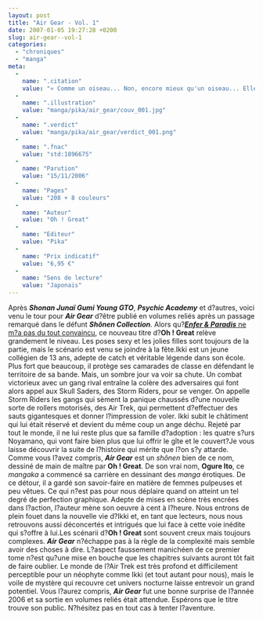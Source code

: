 ```yaml
---
layout: post
title: "Air Gear - Vol. 1"
date: 2007-01-05 19:27:28 +0200
slug: air-gear--vol-1
categories:
  - "chroniques"
  - "manga"
meta:
  -
    name: ".citation"
    value: "« Comme un oiseau... Non, encore mieux qu'un oiseau... Elle connaît le bonheur de voler »"
  -
    name: ".illustration"
    value: "manga/pika/air_gear/couv_001.jpg"
  -
    name: ".verdict"
    value: "manga/pika/air_gear/verdict_001.png"
  -
    name: ".fnac"
    value: "std:1896675"
  -
    name: "Parution"
    value: "15/11/2006"
  -
    name: "Pages"
    value: "208 + 8 couleurs"
  -
    name: "Auteur"
    value: "Oh ! Great"
  -
    name: "Editeur"
    value: "Pika"
  -
    name: "Prix indicatif"
    value: "6,95 €"
  -
    name: "Sens de lecture"
    value: "Japonais"
---
```


Après **_Shonan Junaï Gumi Young GTO_**, **_Psychic Academy_** et d?autres, voici venu le tour pour **_Air Gear_** d?être publié en volumes reliés après un passage remarqué dans le défunt **_Shônen Collection_**. Alors qu?[**_Enfer & Paradis_** ne m?a pas du tout convaincu](enfer-paradis-?-vol-1), ce nouveau titre d?**Oh ! Great** relève grandement le niveau. Les poses sexy et les jolies filles sont toujours de la partie, mais le scénario est venu se joindre à la fête.Ikki est un jeune collégien de 13 ans, adepte de catch et véritable légende dans son école. Plus fort que beaucoup, il protège ses camarades de classe en défendant le territoire de sa bande. Mais, un sombre jour va voir sa chute. Un combat victorieux avec un gang rival entraîne la colère des adversaires qui font alors appel aux Skull Saders, des Storm Riders, pour se venger. On appelle Storm Riders les gangs qui sèment la panique chaussés d?une nouvelle sorte de rollers motorisés, des Air Trek, qui permettent d?effectuer des sauts gigantesques et donner l?impression de voler. Ikki subit le châtiment qui lui était réservé et devient du même coup un ange déchu. Rejeté par tout le monde, il ne lui reste plus que sa famille d?adoption : les quatre s?urs Noyamano, qui vont faire bien plus que lui offrir le gîte et le couvert?Je vous laisse découvrir la suite de l?histoire qui mérite que l?on s?y attarde. Comme vous l?avez compris, **_Air Gear_** est un _shônen_ bien de ce nom, dessiné de main de maître par **Oh ! Great**. De son vrai nom, **Ogure Ito**, ce _mangaka_ a commencé sa carrière en dessinant des _manga_ érotiques. De ce détour, il a gardé son savoir-faire en matière de femmes pulpeuses et peu vêtues. Ce qui n?est pas pour nous déplaire quand on atteint un tel degré de perfection graphique. Adepte de mises en scène très encrées dans l?action, l?auteur mène son oeuvre à cent à l?heure. Nous entrons de plein fouet dans la nouvelle vie d?Ikki et, en tant que lecteurs, nous nous retrouvons aussi déconcertés et intrigués que lui face à cette voie inédite qui s?offre à lui.Les scénarii d?**Oh ! Great** sont souvent creux mais toujours complexes. **_Air Gear_** n?échappe pas à la règle de la complexité mais semble avoir des choses à dire. L?aspect faussement manichéen de ce premier tome n?est qu?une mise en bouche que les chapitres suivants auront tôt fait de faire oublier. Le monde de l?Air Trek est très profond et difficilement perceptible pour un néophyte comme Ikki (et tout autant pour nous), mais le voile de mystère qui recouvre cet univers nocturne laisse entrevoir un grand potentiel. Vous l?aurez compris, **_Air Gear_** fut une bonne surprise de l?année 2006 et sa sortie en volumes reliés était attendue. Espérons que le titre trouve son public. N?hésitez pas en tout cas à tenter l?aventure.